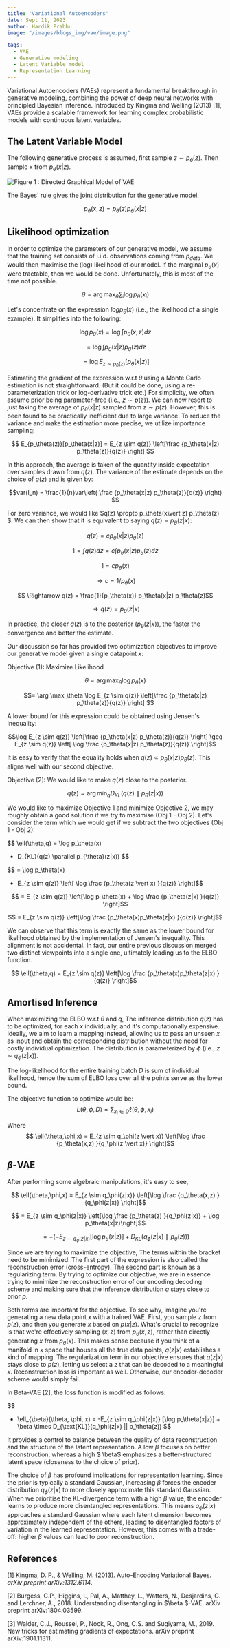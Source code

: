 ```yaml
---
title: 'Variational Autoencoders'
date: Sept 11, 2023
author: Hardik Prabhu
image: "/images/blogs_img/vae/image.png"

tags:
  - VAE
  - Generative modeling
  - Latent Variable model
  - Representation Learning
---
```


Variational Autoencoders (VAEs) represent a fundamental breakthrough in generative modeling, combining the power of deep neural networks with principled Bayesian inference. Introduced by Kingma and Welling (2013) [1], VAEs provide a scalable framework for learning complex probabilistic models with continuous latent variables.

## The Latent Variable Model

The following generative process is assumed, first sample $z \sim p_\theta(z)$. Then sample x from $p_\theta(x\vert z)$.


![Figure 1 : Directed Graphical Model of VAE](/images/blogs_img/vae/image.png)


The Bayes' rule gives the joint distribution for the generative model.

$$p_\theta(x,z) = p_\theta(z)p_\theta(x|z)$$



## Likelihood optimization

In order to optimize the parameters of our generative model, we 
assume that the training set consists of i.i.d. observations coming from $p_{data}$. We would then maximise the (log) likelihood of our model.
If the marginal $p_\theta(x)$ were tractable, then we would be done. Unfortunately, this is most of the time not possible.

$$\theta = \arg \max_{\theta} \sum_{i} \log p_\theta(x_i)$$

Let's concentrate on the expression $log p_\theta (x)$ (i.e., the likelihood of a single example). It simplifies into the following: 

$$\log p_\theta(x) = \log \int p_\theta(x,z) dz$$

$$=   \log \int p_\theta(x|z)p_\theta(z) dz$$

$$=   \log  E_{z \sim p_\theta(z)}[p_\theta(x|z)]$$



Estimating the gradient of the expression w.r.t $\theta$ using a Monte Carlo estimation is not straightforward. (But it could be done, using a re-parameterization trick or log-derivative trick etc.) For simplicity, we often assume prior being parameter-free (i.e., $z \sim p(z)$). We can now resort to just taking the average of $p_\theta(x\vert z)$ sampled from $z \sim p(z)$. However, this is been found to be practically inefficient due to large variance. To reduce the variance and make the estimation more precise, we utilize importance sampling:

$$ E_{p_\theta(z)}[p_\theta(x|z)] = E_{z \sim q(z)} \left[\frac {p_\theta(x|z) p_\theta(z)}{q(z)} \right] $$

In this approach, the average is taken of the quantity inside expectation over samples drawn from $q(z)$. The variance of the estimate depends on the choice of $q(z)$ and is given by: 

$$var(I_n) = \frac{1}{n}var\left( \frac {p_\theta(x|z) p_\theta(z)}{q(z)} \right) $$

For zero variance, we would like $q(z) \propto p_\theta(x\vert z) p_\theta(z) $. We can then show that it is equivalent to saying  $q(z) = p_{\theta}(z \vert x)$:


$$ q(z) = c p_\theta(x|z) p_\theta(z)$$

$$1 = \int q(z)dz = c \int p_\theta(x|z) p_\theta(z) dz$$

$$1 = c p_\theta(x)$$

$$ \Rightarrow c = 1/p_\theta(x)$$

$$ \Rightarrow q(z) = \frac{1}{p_\theta(x)} p_\theta(x|z) p_\theta(z)$$

$$ \Rightarrow q(z) = p_{\theta}(z|x) $$

In practice, the closer $q(z)$ is to the posterior ($p_{\theta}(z \vert x))$, the faster the convergence and better the estimate. 

Our discussion so far has provided two optimization objectives to improve our generative model given a single datapoint $x$: 


Objective (1): Maximize Likelihood

$$\theta = \arg \max_\theta \log p_\theta(x) $$


$$= \arg \max_\theta \log E_{z \sim q(z)} \left[\frac {p_\theta(x|z) p_\theta(z)}{q(z)} \right] $$

A lower bound for this expression could be obtained using Jensen's Inequality:

$$\log E_{z \sim q(z)} \left[\frac {p_\theta(x|z) p_\theta(z)}{q(z)} \right] \geq  E_{z \sim q(z)} \left[ \log \frac {p_\theta(x|z) p_\theta(z)}{q(z)} \right]$$

It is easy to verify that the equality holds when $q(z) \propto p_\theta(x \vert z) p_\theta(z)$. This aligns well with our second objective.


Objective (2): We would like to make $q(z)$ close to the posterior.

$$q(z) = \arg \min_q D_{KL}(q(z) \parallel  p_{\theta}(z \vert x)) $$ 


We would like to maximize Objective 1 and minimize Objective 2, we may roughly obtain a good solution if we try to maximise (Obj 1 - Obj 2). Let's consider the term which we would get if we subtract the two objectives (Obj 1 - Obj 2):

$$  \ell(\theta,q) = \log p_\theta(x)
 - D_{KL}(q(z) \parallel  p_{\theta}(z|x)) $$


$$ = \log p_\theta(x)
 + E_{z \sim q(z)} \left[ \log \frac {p_\theta(z \vert x) }{q(z)} \right]$$

$$ = 
 E_{z \sim q(z)} \left[\log p_\theta(x) + \log \frac {p_\theta(z|x) }{q(z)} \right]$$
 
$$ = 
 E_{z \sim q(z)} \left[\log \frac {p_\theta(x)p_\theta(z|x) }{q(z)} \right]$$
 
We can observe that this term is exactly the same as the lower bound for likelihood obtained by the implementation of Jensen's inequality. This alignment is not accidental. In fact, our entire previous discussion merged two distinct viewpoints into a single one, ultimately leading us to the ELBO function.



$$  \ell(\theta,q) = E_{z \sim q(z)} \left[\log \frac {p_\theta(x)p_\theta(z|x) }{q(z)} \right]$$


## Amortised Inference 


When maximizing the ELBO w.r.t $\theta$ and $q$, 
The inference distribution $q(z)$ has to be optimized, for each $x$ individually, and it's computationally expensive. Ideally, we aim to learn a mapping instead, allowing us to pass an unseen $x$ as input and obtain the corresponding distribution without the need for costly individual optimization. The distribution is parameterized by $\phi$ (i.e., $z \sim q_\phi(z \vert x)$).

The log-likelihood for the entire training batch $D$ is sum of  individual likelihood, hence the sum of ELBO loss over all the points serve as the lower bound. 

The objective function to optimize would be:
$$ L(\theta,\phi,D) = \sum_{x_i \in D} \ell(\theta,\phi,x_i)  $$

Where $$  \ell(\theta,\phi,x) = E_{z \sim q_\phi(z \vert x)} \left[\log \frac {p_\theta(x,z) }{q_\phi(z \vert x)} \right]$$


## $\beta$-VAE

After performing some algebraic manipulations, it's easy to see,

$$  \ell(\theta,\phi,x) = E_{z \sim q_\phi(z|x)} \left[\log \frac {p_\theta(x,z) }{q_\phi(z|x)} \right]$$

$$ = E_{z \sim q_\phi(z|x)} \left[\log \frac {p_\theta(z) }{q_\phi(z|x)} + \log p_\theta(x|z)\right]$$


$$ = - (- E_{z \sim q_\phi(z|x)} [ \log p_\theta(x|z)] +  D_{KL}(q_\phi(z|x) \parallel  p_{\theta}(z)) )$$

Since we are trying to maximize the objective, The terms within the bracket need to be minimized. The first part of the expression is also called the reconstruction error (cross-entropy). The second part is known as a regularizing term. By trying to optimize our objective, we are in essence trying to minimize the reconstruction error of our encoding decoding scheme and making sure that the inference distribution $q$ stays close to prior $p$.


Both terms are important for the objective. To see why, imagine you're generating a new data point $x$ with a trained VAE. First, you sample $z$ from $p(z)$, and then you generate $x$ based on $p(x \vert z)$. What's crucial to recognize is that we're effectively sampling $(x, z)$ from $p_\theta(x, z)$, rather than directly generating $x$ from $p_\theta(x)$. This makes sense because if you think of a manifold in $x$ space that houses all the true data points, $q(z \vert x)$ establishes a kind of mapping. The regularization term in our objective ensures that $q(z \vert x)$ stays close to $p(z)$, letting us select a $z$ that can be decoded to a meaningful $x$.  Reconstruction loss is important as well. Otherwise, our encoder-decoder scheme would simply fail.

In Beta-VAE [2], the loss function is modified as follows:

$$
-  \ell_{\beta}(\theta, \phi, x) = -E_{z \sim q_\phi(z|x)} [\log p_\theta(x|z)] + \beta \times D_{\text{KL}}(q_\phi(z|x) || p_\theta(z))
$$

It provides a control to balance between the quality of data reconstruction and the structure of the latent representation. A low $\beta$ focuses on better reconstruction, whereas a high $ \beta$ emphasizes a better-structured latent space (closeness to the choice of prior).    

The choice of $\beta$ has profound implications for representation learning. Since the prior is typically a standard Gaussian, increasing $\beta$ forces the encoder distribution $q_\phi(z|x)$ to more closely approximate this standard Gaussian. When we prioritise the KL-divergence term with a high $\beta$ value, the encoder learns to produce more disentangled representations. This means $q_\phi(z|x)$ approaches a standard Gaussian where each latent dimension becomes approximately independent of the others, leading to disentangled factors of variation in the learned representation. However, this comes with a trade-off: higher $\beta$ values can lead to poor reconstruction.


## References

[1] Kingma, D. P., & Welling, M. (2013). Auto-Encoding Variational Bayes. *arXiv preprint arXiv:1312.6114*.

[2] Burgess, C.P., Higgins, I., Pal, A., Matthey, L., Watters, N., Desjardins, G. and Lerchner, A., 2018. Understanding disentangling in $\beta $-VAE. arXiv preprint arXiv:1804.03599.

[3] Walder, C.J., Roussel, P., Nock, R., Ong, C.S. and Sugiyama, M., 2019. New tricks for estimating gradients of expectations. arXiv preprint arXiv:1901.11311.
